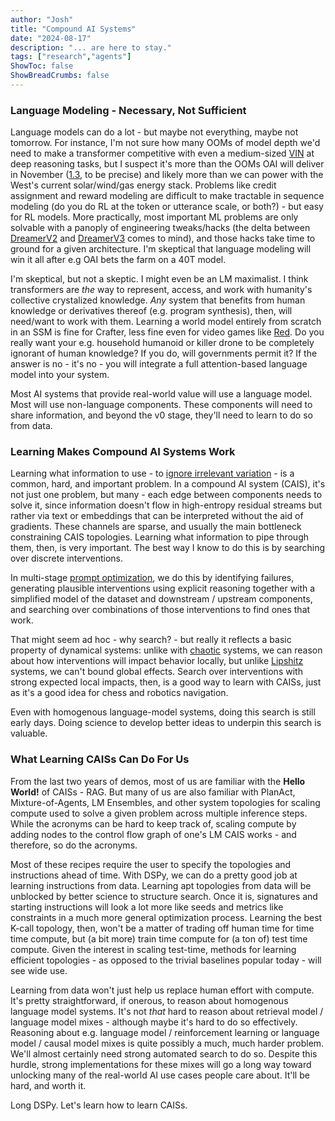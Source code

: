 ```yaml
---
author: "Josh"
title: "Compound AI Systems"
date: "2024-08-17"
description: "... are here to stay."
tags: ["research","agents"]
ShowToc: false
ShowBreadCrumbs: false
---
```


### Language Modeling - Necessary, Not Sufficient
Language models can do a lot - but maybe not everything, maybe not tomorrow. For instance, I'm not sure how many OOMs of model depth we'd need to make a transformer competitive with even a medium-sized [VIN](https://arxiv.org/pdf/2406.08404) at deep reasoning tasks, but I suspect it's more than the OOMs OAI will deliver in November ([1.3](https://x.com/YouJiacheng/status/1827806086944203220), to be precise) and likely more than we can power with the West's current solar/wind/gas energy stack. Problems like credit assignment and reward modeling are difficult to make tractable in sequence modeling (do you do RL at the token or utterance scale, or both?) - but easy for RL models. More practically, most important ML problems are only solvable with a panoply of engineering tweaks/hacks (the delta between [DreamerV2](https://arxiv.org/abs/2010.02193) and [DreamerV3](https://arxiv.org/abs/2301.04104) comes to mind), and those hacks take time to ground for a given architecture. I'm skeptical that language modeling will win it all after e.g OAI bets the farm on a 40T model.

I'm skeptical, but not a skeptic. I might even be an LM maximalist. I think transformers are *the* way to represent, access, and work with humanity's collective crystalized knowledge. *Any* system that benefits from human knowledge or derivatives thereof (e.g. program synthesis), then, will need/want to work with them. Learning a world model entirely from scratch in an SSM is fine for Crafter, less fine even for video games like [Red](https://github.com/PWhiddy/PokemonRedExperiments/tree/master). Do you really want your e.g. household humanoid or killer drone to be completely ignorant of human knowledge? If you do, will governments permit it? If the answer is no - it's no - you will integrate a full attention-based language model into your system.

Most AI systems that provide real-world value will use a language model. Most will use non-language components. These components will need to share information, and beyond the v0 stage, they'll need to learn to do so from data.

### Learning Makes Compound AI Systems Work

Learning what information to use - to [ignore irrelevant variation](https://worldmodels.github.io) - is a common, hard, and important problem. In a compound AI system (CAIS), it's not just one problem, but many - each edge between components needs to solve it, since information doesn't flow in high-entropy residual streams but rather via text or embeddings that can be interpreted without the aid of gradients. These channels are sparse, and usually the main bottleneck constraining CAIS topologies. Learning what information to pipe through them, then, is very important. The best way I know to do this is by searching over discrete interventions.

In multi-stage [prompt optimization](https://arxiv.org/abs/2406.11695), we do this by identifying failures, generating plausible interventions using explicit reasoning together with a simplified model of the dataset and downstream / upstream components, and searching over combinations of those interventions to find ones that work.

That might seem ad hoc - why search? - but really it reflects a basic property of dynamical systems: unlike with [chaotic](https://en.wikipedia.org/wiki/Chaos_theory) systems, we can reason about how interventions will impact behavior locally, but unlike [Lipshitz](https://en.wikipedia.org/wiki/Lipschitz_continuity) systems, we can't bound global effects. Search over interventions with strong expected local impacts, then, is a good way to learn with CAISs, just as it's a good idea for chess and robotics navigation.

Even with homogenous language-model systems, doing this search is still early days. Doing science to develop better ideas to underpin this search is valuable.

### What Learning CAISs Can Do For Us

From the last two years of demos, most of us are familiar with the **Hello World!** of CAISs - RAG. But many of us are also familiar with PlanAct, Mixture-of-Agents, LM Ensembles, and other system topologies for scaling compute used to solve a given problem across multiple inference steps. While the acronyms can be hard to keep track of, scaling compute by adding nodes to the control flow graph of one's LM CAIS works - and therefore, so do the acronyms.

Most of these recipes require the user to specify the topologies and instructions ahead of time. With DSPy, we can do a pretty good job at learning instructions from data. Learning apt topologies from data will be unblocked by better science to structure search. Once it is, signatures and starting instructions will look a lot more like seeds and metrics like constraints in a much more general optimization process. Learning the best K-call topology, then, won't be a matter of trading off human time for time time compute, but (a bit more) train time compute for (a ton of) test time compute. Given the interest in scaling test-time, methods for learning efficient topologies - as opposed to the trivial baselines popular today - will see wide use.

Learning from data won't just help us replace human effort with compute. It's pretty straightforward, if onerous, to reason about homogenous language model systems. It's not *that* hard to reason about retrieval model / language model mixes - although maybe it's hard to do so effectively. Reasoning about e.g. language model / reinforcement learning or language model / causal model mixes is quite possibly a much, much harder problem. We'll almost certainly need strong automated search to do so. Despite this hurdle, strong implementations for these mixes will go a long way toward unlocking many of the real-world AI use cases people care about. It'll be hard, and worth it. 

Long DSPy. Let's learn how to learn CAISs. 
